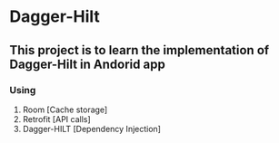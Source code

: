 # Dagger-Hilt

## This project is to learn the implementation of Dagger-Hilt in Andorid app

### Using
1. Room [Cache storage]
2. Retrofit [API calls]
3. Dagger-HILT [Dependency Injection]
